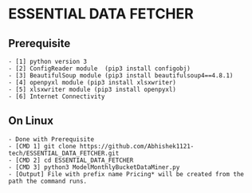 # ESSENTIAL DATA FETCHER
## Prerequisite
	- [1] python version 3
	- [2] ConfigReader module  (pip3 install configobj)
	- [3] BeautifulSoup module (pip3 install beautifulsoup4==4.8.1)
	- [4] openpyxl module (pip3 install xlsxwriter)
	- [5] xlsxwriter module (pip3 install openpyxl)
	- [6] Internet Connectivity 
	
## On Linux 
	- Done with Prerequisite
	- [CMD 1] git clone https://github.com/Abhishek1121-tech/ESSENTIAL_DATA_FETCHER.git
	- [CMD 2] cd ESSENTIAL_DATA_FETCHER
	- [CMD 3] python3 ModelMonthlyBucketDataMiner.py
	- [Output] File with prefix name Pricing* will be created from the path the command runs.


